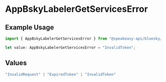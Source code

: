 # AppBskyLabelerGetServicesError

## Example Usage

```typescript
import { AppBskyLabelerGetServicesError } from "@speakeasy-api/bluesky/models/errors";

let value: AppBskyLabelerGetServicesError = "InvalidToken";
```

## Values

```typescript
"InvalidRequest" | "ExpiredToken" | "InvalidToken"
```